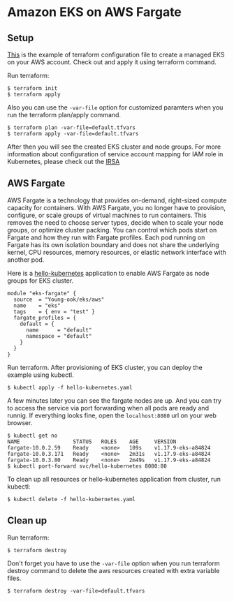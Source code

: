 # Amazon EKS on AWS Fargate
## Setup
[This](https://github.com/Young-ook/terraform-aws-eks/blob/main/examples/fargate/main.tf) is the example of terraform configuration file to create a managed EKS on your AWS account. Check out and apply it using terraform command.

Run terraform:
```
$ terraform init
$ terraform apply
```
Also you can use the `-var-file` option for customized paramters when you run the terraform plan/apply command.
```
$ terraform plan -var-file=default.tfvars
$ terraform apply -var-file=default.tfvars
```

After then you will see the created EKS cluster and node groups. For more information about configuration of service account mapping for IAM role in Kubernetes, please check out the [IRSA](https://github.com/Young-ook/terraform-aws-eks/tree/main/modules/iam-role-for-serviceaccount/)

## AWS Fargate
AWS Fargate is a technology that provides on-demand, right-sized compute capacity for containers. With AWS Fargate, you no longer have to provision, configure, or scale groups of virtual machines to run containers. This removes the need to choose server types, decide when to scale your node groups, or optimize cluster packing. You can control which pods start on Fargate and how they run with Fargate profiles. Each pod running on Fargate has its own isolation boundary and does not share the underlying kernel, CPU resources, memory resources, or elastic network interface with another pod.

Here is a [hello-kubernetes](https://github.com/Young-ook/terraform-aws-eks/blob/main/app/hello-kubernetes.yaml) application to enable AWS Fargate as node groups for EKS cluster.
```hcl
module "eks-fargate" {
  source  = "Young-ook/eks/aws"
  name    = "eks"
  tags    = { env = "test" }
  fargate_profiles = {
    default = {
      name      = "default"
      namespace = "default"
    }
  }
}
```
Run terraform. After provisioning of EKS cluster, you can deploy the example using kubectl.
```
$ kubectl apply -f hello-kubernetes.yaml
```
A few minutes later you can see the fargate nodes are up. And you can try to access the service via port forwarding when all pods are ready and runnig. If everything looks fine, open the `localhost:8080` url on your web browser.
```
$ kubectl get no
NAME                 STATUS   ROLES    AGE     VERSION
fargate-10.0.2.59    Ready    <none>   109s    v1.17.9-eks-a84824
fargate-10.0.3.171   Ready    <none>   2m31s   v1.17.9-eks-a84824
fargate-10.0.3.80    Ready    <none>   2m49s   v1.17.9-eks-a84824
$ kubectl port-forward svc/hello-kubernetes 8080:80
```
To clean up all resources or hello-kubernetes application from cluster, run kubectl:
```
$ kubectl delete -f hello-kubernetes.yaml
```

## Clean up
Run terraform:
```
$ terraform destroy
```
Don't forget you have to use the `-var-file` option when you run terraform destroy command to delete the aws resources created with extra variable files.
```
$ terraform destroy -var-file=default.tfvars
```
